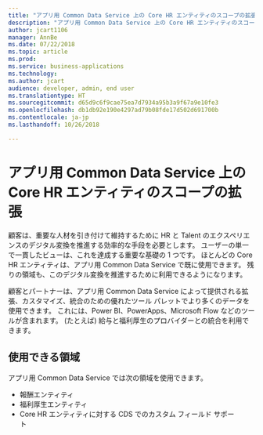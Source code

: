 ```yaml
---
title: "アプリ用 Common Data Service 上の Core HR エンティティのスコープの拡張"
description: "アプリ用 Common Data Service 上の Core HR エンティティのスコープの拡張"
author: jcart1106
manager: AnnBe
ms.date: 07/22/2018
ms.topic: article
ms.prod: 
ms.service: business-applications
ms.technology: 
ms.author: jcart
audience: developer, admin, end user
ms.translationtype: HT
ms.sourcegitcommit: d65d9c6f9cae75ea7d7934a95b3a9f67a9e10fe3
ms.openlocfilehash: db1db92e190e4297ad79b08fde17d502d691700b
ms.contentlocale: ja-jp
ms.lasthandoff: 10/26/2018

---
```


# <a name="extended-core-hr-entity-scope-on-common-data-service-for-apps"></a>アプリ用 Common Data Service 上の Core HR エンティティのスコープの拡張



顧客は、重要な人材を引き付けて維持するために HR と Talent のエクスペリエンスのデジタル変換を推進する効率的な手段を必要とします。 ユーザーの単一で一貫したビューは、これを達成する重要な基礎の 1 つです。
ほとんどの Core HR エンティティは、アプリ用 Common Data Service で既に使用できます。 残りの領域も、このデジタル変換を推進するために利用できるようになります。

顧客とパートナーは、アプリ用 Common Data Service によって提供される拡張、カスタマイズ、統合のための優れたツール パレットでより多くのデータを使用できます。 これには、Power BI、PowerApps、Microsoft Flow などのツールが含まれます。
(たとえば) 給与と福利厚生のプロバイダーとの統合を利用できます。

## <a name="available-areas"></a>使用できる領域

アプリ用 Common Data Service では次の領域を使用できます。

-   報酬エンティティ
-   福利厚生エンティティ
-   Core HR エンティティに対する CDS でのカスタム フィールド サポート               



